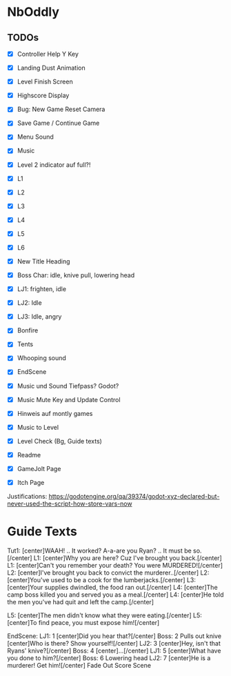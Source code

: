 # NbOddly

## TODOs

- [x] Controller Help Y Key
- [x] Landing Dust Animation
- [x] Level Finish Screen
- [x] Highscore Display
- [x] Bug: New Game Reset Camera
- [x] Save Game / Continue Game
- [x] Menu Sound
- [x] Music
- [x] Level 2 indicator auf full?!
- [x] L1
- [x] L2
- [x] L3
- [x] L4
- [x] L5
- [x] L6
- [x] New Title Heading
- [x] Boss Char: idle, knive pull, lowering head
- [x] LJ1: frighten, idle
- [x] LJ2: Idle
- [x] LJ3: Idle, angry
- [x] Bonfire
- [x] Tents
- [x] Whooping sound
- [x] EndScene
- [x] Music und Sound Tiefpass? Godot?
- [x] Music Mute Key and Update Control
- [x] Hinweis auf montly games

- [x] Music to Level
- [x] Level Check (Bg, Guide texts)

- [x] Readme
- [x] GameJolt Page
- [x] Itch Page

Justifications: https://godotengine.org/qa/39374/godot-xyz-declared-but-never-used-the-script-how-store-vars-now


# Guide Texts
Tut1: [center]WAAH! .. It worked? A-a-are you Ryan? .. It must be so.[/center]
L1:   [center]Why you are here? Cuz I've brought you back.[/center]
L1:   [center]Can't you remember your death? You were MURDERED![/center]
L2:   [center]I've brought you back to convict the murderer..[/center]
L2:   [center]You've used to be a cook for the lumberjacks.[/center]
L3:   [center]Your supplies dwindled, the food ran out.[/center]
L4:   [center]The camp boss killed you and served you as a meal.[/center]
L4:   [center]He told the men you've had quit and left the camp.[/center]

L5:   [center]The men didn't know what they were eating.[/center]
L5:   [center]To find peace, you must expose him![/center]

EndScene:
LJ1:  1 [center]Did you hear that?[/center]
Boss: 2 Pulls out knive [center]Who is there? Show yourself![/center]
LJ2:  3 [center]Hey, isn't that Ryans' knive?[/center]
Boss: 4 [center]...[/center]
LJ1:  5 [center]What have you done to him?[/center]
Boss: 6 Lowering head
LJ2:  7 [center]He is a murderer! Get him![/center]
Fade Out
Score Scene